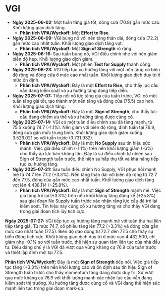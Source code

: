 # VGI

- **Ngày 2025-06-02:** Một tuần tăng giá tốt, đóng cửa (70.8) gần mức cao. Khối lượng giao dịch tăng.
    - **Phân tích VPA/Wyckoff:** Một **Effort to Rise**.
- **Ngày 2025-06-09:** VGI bùng nổ với nến tăng thân dài, đóng cửa (72.2) gần mức cao nhất tuần. Khối lượng giao dịch tăng vọt.
    - **Phân tích VPA/Wyckoff:** Một **Sign of Strength** rõ ràng.
- **Ngày 2025-06-16:** Sau tuần bùng nổ, VGI điều chỉnh nhẹ với nến giảm biên độ hẹp. Khối lượng giao dịch giảm.
    - **Phân tích VPA/Wyckoff:** Một phiên **Test for Supply** thành công.
- **Ngày 2025-06-23:** VGI tiếp tục xu hướng tăng với một nến tăng có biên độ rộng và đóng cửa ở mức cao nhất tuần. Khối lượng giao dịch duy trì ở mức ổn định.
    - **Phân tích VPA/Wyckoff:** Đây là một **Effort to Rise**, cho thấy lực cầu vẫn đang kiểm soát và xu hướng tăng đang tiếp diễn.
- **Ngày 2025-07-07:** Tiếp nối nỗ lực tăng giá của tuần trước, VGI có một tuần tăng giá tốt, tạo thành một nến tăng và đóng cửa (75.5) cao hơn. Khối lượng giao dịch tăng.
    - **Phân tích VPA/Wyckoff:** Đây là một **Sign of Strength**, cho thấy lực cầu đang chiếm ưu thế và xu hướng tăng được củng cố.
- **Ngày 2025-07-14:** VGI có một tuần điều chỉnh sau đà tăng mạnh, từ 75.5 xuống 74.7 (-1.1%). Nến giảm với biên độ rộng, đỉnh tuần tại 76.9, đóng cửa gần mức trung bình. Khối lượng giao dịch giảm xuống 3.526.021 so với tuần trước (3.731.932).
    - **Phân tích VPA/Wyckoff:** Đây là một **No Supply** sau tín hiệu sức mạnh. Việc giá điều chỉnh (-1.1%) trên nền khối lượng giảm (-6%) cho thấy áp lực bán không lớn. Đây là sự điều chỉnh tự nhiên sau Sign of Strength tuần trước, thể hiện sự hấp thụ tốt và khả năng tiếp tục xu hướng tăng.
- **Ngày 2025-07-21:** Sau tuần điều chỉnh No Supply, VGI phục hồi mạnh mẽ từ 74.7 lên 77.2 (+3.3%). Nến tăng thân dài với biên độ rộng từ 72.7 đến 77.5, đóng cửa gần mức cao nhất tuần. Khối lượng giao dịch tăng vọt lên 4.438.114 (+25.8%).
    - **Phân tích VPA/Wyckoff:** Đây là một **Sign of Strength** mạnh mẽ. Việc giá tăng trở lại (+3.3%) trên nền khối lượng tăng đáng kể (+25.8%) sau giai đoạn No Supply tuần trước xác nhận rằng lực cầu đã trở lại kiểm soát. Tín hiệu này củng cố xu hướng tăng và cho thấy VGI đang trong giai đoạn tích lũy tích cực.


**Ngày 2025-07-27:** VGI tiếp tục xu hướng tăng mạnh mẽ với tuần thứ hai liên tiếp tăng giá. Từ mức 74.7, cổ phiếu tăng lên 77.2 (+3.3%) và đóng cửa gần mức cao nhất tuần (77.5). Biên độ dao động từ 72.7 đến 77.5 cho thấy sự biến động tích cực. Khối lượng giao dịch duy trì ở mức cao 4.432.500, chỉ giảm nhẹ -0.1% so với tuần trước, thể hiện sự quan tâm liên tục của nhà đầu tư. Điều đáng chú ý là VGI đã vượt qua vùng kháng cự 76.9 của tuần trước và thiết lập đỉnh mới tại 77.5.

**Phân tích VPA/Wyckoff:** Đây là một **Sign of Strength** tiếp nối. Việc giá tiếp tục tăng (+3.3%) trên nền khối lượng cao và ổn định sau tín hiệu Sign of Strength tuần trước cho thấy momentum tăng đang được duy trì. Sự vượt qua mức kháng cự 76.9 với khối lượng mạnh xác nhận lực cầu vẫn đang kiểm soát thị trường. Xu hướng tăng được củng cố và VGI đang thể hiện sức mạnh liên tục trong giai đoạn mark-up.
